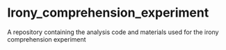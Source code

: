 # Irony_comprehension_experiment
A repository containing the analysis code and materials used for the irony comprehension experiment
